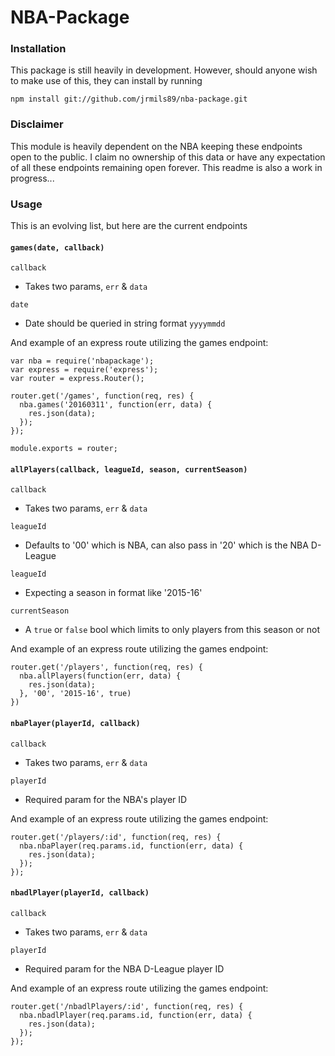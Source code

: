# NBA-Package

### Installation

This package is still heavily in development. However, should anyone wish to make use of this, they can install by running
```
npm install git://github.com/jrmils89/nba-package.git
```

### Disclaimer

This module is heavily dependent on the NBA keeping these endpoints open to the public. I claim no ownership of this data or have any expectation of all these endpoints remaining open forever. This readme is also a work in progress...

### Usage
This is an evolving list, but here are the current endpoints

#### ```games(date, callback)```

```
callback
```
- Takes two params, ```err``` & ```data```

```
date
```
- Date should be queried in string format ```yyyymmdd```

And example of an express route utilizing the games endpoint:

```
var nba = require('nbapackage');
var express = require('express');
var router = express.Router();

router.get('/games', function(req, res) {
  nba.games('20160311', function(err, data) {
    res.json(data);
  });
});

module.exports = router;
```
#### ```allPlayers(callback, leagueId, season, currentSeason)```

```
callback
```
- Takes two params, ```err``` & ```data```

```
leagueId
```
- Defaults to '00' which is NBA, can also pass in '20' which is the NBA D-League

```
leagueId
```
- Expecting a season in format like '2015-16'

```
currentSeason
```
- A ```true``` or ```false``` bool which limits to only players from this season or not

And example of an express route utilizing the games endpoint:
```
router.get('/players', function(req, res) {
  nba.allPlayers(function(err, data) {
    res.json(data);
  }, '00', '2015-16', true)
})
```

#### ```nbaPlayer(playerId, callback)```

```
callback
```
- Takes two params, ```err``` & ```data```

```
playerId
```
- Required param for the NBA's player ID

And example of an express route utilizing the games endpoint:
```
router.get('/players/:id', function(req, res) {
  nba.nbaPlayer(req.params.id, function(err, data) {
    res.json(data);
  });
});
```

#### ```nbadlPlayer(playerId, callback)```

```
callback
```
- Takes two params, ```err``` & ```data```

```
playerId
```
- Required param for the NBA D-League player ID

And example of an express route utilizing the games endpoint:
```
router.get('/nbadlPlayers/:id', function(req, res) {
  nba.nbadlPlayer(req.params.id, function(err, data) {
    res.json(data);
  });
});
```

